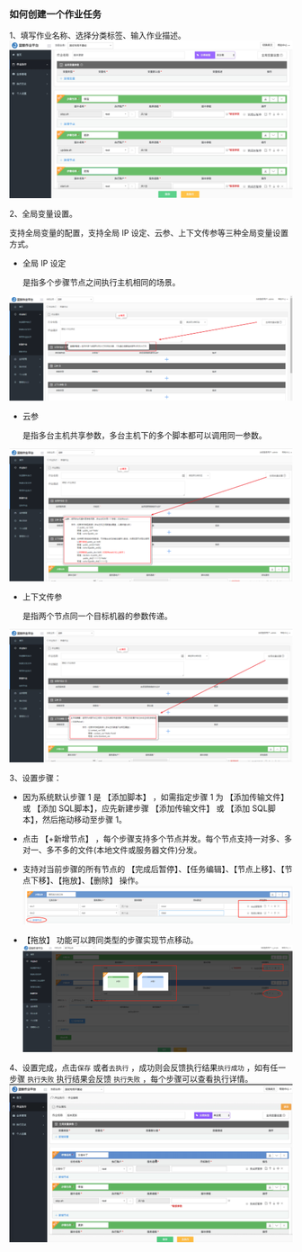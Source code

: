 ### 如何创建一个作业任务

1、填写作业名称、选择分类标签、输入作业描述。
![](../assets/14956956997907.jpg)

2、全局变量设置。

支持全局变量的配置，支持全局 IP 设定、云参、上下文传参等三种全局变量设置方式。

- 全局 IP 设定

  是指多个步骤节点之间执行主机相同的场景。

![全局IP设定](../assets/全局IP设定-1561002894970.png)


- 云参

  是指多台主机共享参数，多台主机下的多个脚本都可以调用同一参数。

![云参](../assets/云参.png)


- 上下文传参

  是指两个节点同一个目标机器的参数传递。

![上下文传参](../assets/上下文传参.png)

3、设置步骤：

- 因为系统默认步骤 1 是 【添加脚本】 ，如需指定步骤 1 为 【添加传输文件】或 【添加 SQL脚本】，应先新建步骤 【添加传输文件】 或 【添加 SQL脚本】，然后拖动移动至步骤 1。
- 点击 【+新增节点】 ，每个步骤支持多个节点并发。每个节点支持一对多、多对一、多不多的文件(本地文件或服务器文件)分发。
- 支持对当前步骤的所有节点的 【完成后暂停】、【任务编辑】、【节点上移】、【节点下移】、【拖放】、【删除】 操作。
  ![](../assets/步骤1.png)

- 【拖放】 功能可以跨同类型的步骤实现节点移动。
  ![](../assets/步骤拖放.png)



4、设置完成，点击`保存` 或者`去执行` ，成功则会反馈执行结果`执行成功` ，如有任一步骤 `执行失败` 执行结果会反馈 `执行失败` ，每个步骤可以查看执行详情。
![](../assets/14956959657692.gif)
